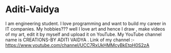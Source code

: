 # Aditi-Vaidya
I am engineering student. I love programming and want to build my career in IT companies. My hobbies??? well I love art and hence I draw , make videos of my art, edit it by myself and upload it on YouTube. My YouTube channel name is CREATIONS-BY ADITI VAIDYA . Link of my channel :- https://www.youtube.com/channel/UCC7RxUkHMMcyBkEtpH0S2zA
